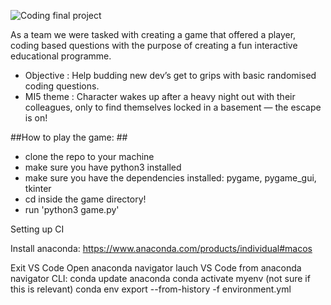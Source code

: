 ![Coding final project](https://user-images.githubusercontent.com/92406004/157898876-025b2e86-d9db-4fa7-9e22-917e356f5cde.jpg)



As a team we were tasked with creating a game that offered a player, coding based questions with the purpose of creating a fun interactive educational programme. 
* Objective : Help budding new dev’s get to grips with basic randomised coding questions.
* MI5 theme : Character wakes up after a heavy night out with their colleagues, only to find themselves locked in a basement — the escape is on! 


##How to play the game: ##
- clone the repo to your machine
- make sure you have python3 installed
- make sure you have the dependencies installed: pygame, pygame_gui, tkinter
- cd inside the game directory!
- run 'python3 game.py'




Setting up CI

Install anaconda:
https://www.anaconda.com/products/individual#macos 

Exit VS Code
Open anaconda navigator
lauch VS Code from anaconda navigator
CLI: conda update anaconda
     conda activate myenv   (not sure if this is relevant)
     conda env export --from-history -f environment.yml






